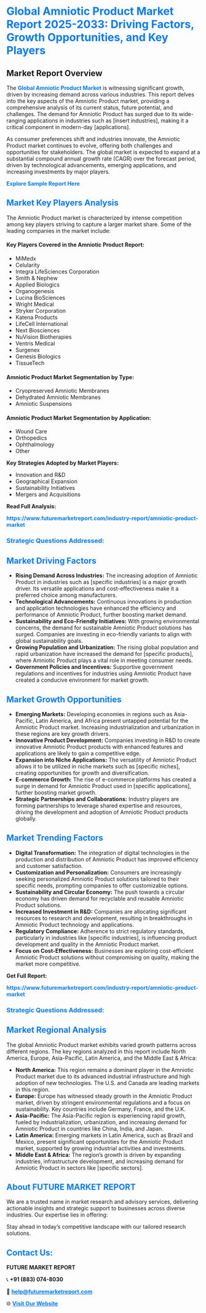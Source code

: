 <h1 style="color: #007BFF;">Global Amniotic Product Market Report 2025-2033: Driving Factors, Growth Opportunities, and Key Players</h1>

<section id="overview">
<h2>Market Report Overview</h2>
<p>The <a href="https://www.futuremarketreport.com/industry-report/amniotic-product-market" style="color: #007BFF; text-decoration: none;"><strong>Global Amniotic Product Market</strong></a> is witnessing significant growth, driven by increasing demand across various industries. This report delves into the key aspects of the Amniotic Product market, providing a comprehensive analysis of its current status, future potential, and challenges. The demand for Amniotic Product has surged due to its wide-ranging applications in industries such as [insert industries], making it a critical component in modern-day [applications].</p>
<p>As consumer preferences shift and industries innovate, the Amniotic Product market continues to evolve, offering both challenges and opportunities for stakeholders. The global market is expected to expand at a substantial compound annual growth rate (CAGR) over the forecast period, driven by technological advancements, emerging applications, and increasing investments by major players.</p>
</section>

<section id="overview">
<p><a href="https://www.futuremarketreport.com/request-sample/reportId=78694" style="color: #007BFF; text-decoration: none;"><strong>Explore Sample Report Here</strong></a></p>
</section>

<section id="key-players">
<h2 style="color: #007BFF;">Market Key Players Analysis</h2>
<p>The Amniotic Product market is characterized by intense competition among key players striving to capture a larger market share. Some of the leading companies in the market include:</p>
<h4>Key Players Covered in the Amniotic Product Report:</h4>
<ul><li>MiMedx</li><li>Celularity</li><li>Integra LifeSciences Corporation</li><li>Smith &amp; Nephew</li><li>Applied Biologics</li><li>Organogenesis</li><li>Lucina BioSciences</li><li>Wright Medical</li><li>Stryker Corporation</li><li>Katena Products</li><li>LifeCell International</li><li>Next Biosciences</li><li>NuVision Biotherapies</li><li>Ventris Medical</li><li>Surgenex</li><li>Genesis Biologics</li><li>TissueTech</li></ul>
<h4>Amniotic Product Market Segmentation by Type:</h4>
<ul><li>Cryopreserved Amniotic Membranes</li><li>Dehydrated Amniotic Membranes</li><li>Amniotic Suspensions</li></ul>

<h4>Amniotic Product Market Segmentation by Application:</h4>
<ul><li>Wound Care</li><li>Orthopedics</li><li>Ophthalmology</li><li>Other</li></ul>
<p><strong>Key Strategies Adopted by Market Players:</strong></p>
<ul>
<li>Innovation and R&D</li>
<li>Geographical Expansion</li>
<li>Sustainability Initiatives</li>
<li>Mergers and Acquisitions</li>
</ul>
</section>

<section>
<p><strong>Read Full Analysis: </strong></p><a href="https://www.futuremarketreport.com/industry-report/amniotic-product-market" style="color: #007BFF; text-decoration: none;"><strong>https://www.futuremarketreport.com/industry-report/amniotic-product-market</strong></a>
<h3 style="color: #007BFF;">Strategic Questions Addressed:</h3>
</section>

<section id="driving-factors">
<h2 style="color: #007BFF;">Market Driving Factors</h2>
<ul>
<li><strong>Rising Demand Across Industries:</strong> The increasing adoption of Amniotic Product in industries such as [specific industries] is a major growth driver. Its versatile applications and cost-effectiveness make it a preferred choice among manufacturers.</li>
<li><strong>Technological Advancements:</strong> Continuous innovations in production and application technologies have enhanced the efficiency and performance of Amniotic Product, further boosting market demand.</li>
<li><strong>Sustainability and Eco-Friendly Initiatives:</strong> With growing environmental concerns, the demand for sustainable Amniotic Product solutions has surged. Companies are investing in eco-friendly variants to align with global sustainability goals.</li>
<li><strong>Growing Population and Urbanization:</strong> The rising global population and rapid urbanization have increased the demand for [specific products], where Amniotic Product plays a vital role in meeting consumer needs.</li>
<li><strong>Government Policies and Incentives:</strong> Supportive government regulations and incentives for industries using Amniotic Product have created a conducive environment for market growth.</li>
</ul>
</section>

<section id="growth-opportunities">
<h2 style="color: #007BFF;">Market Growth Opportunities</h2>
<ul>
<li><strong>Emerging Markets:</strong> Developing economies in regions such as Asia-Pacific, Latin America, and Africa present untapped potential for the Amniotic Product market. Increasing industrialization and urbanization in these regions are key growth drivers.</li>
<li><strong>Innovative Product Development:</strong> Companies investing in R&D to create innovative Amniotic Product products with enhanced features and applications are likely to gain a competitive edge.</li>
<li><strong>Expansion into Niche Applications:</strong> The versatility of Amniotic Product allows it to be utilized in niche markets such as [specific niches], creating opportunities for growth and diversification.</li>
<li><strong>E-commerce Growth:</strong> The rise of e-commerce platforms has created a surge in demand for Amniotic Product used in [specific applications], further boosting market growth.</li>
<li><strong>Strategic Partnerships and Collaborations:</strong> Industry players are forming partnerships to leverage shared expertise and resources, driving the development and adoption of Amniotic Product products globally.</li>
</ul>
</section>

<section id="trending-factors">
<h2 style="color: #007BFF;">Market Trending Factors</h2>
<ul>
<li><strong>Digital Transformation:</strong> The integration of digital technologies in the production and distribution of Amniotic Product has improved efficiency and customer satisfaction.</li>
<li><strong>Customization and Personalization:</strong> Consumers are increasingly seeking personalized Amniotic Product solutions tailored to their specific needs, prompting companies to offer customizable options.</li>
<li><strong>Sustainability and Circular Economy:</strong> The push towards a circular economy has driven demand for recyclable and reusable Amniotic Product solutions.</li>
<li><strong>Increased Investment in R&D:</strong> Companies are allocating significant resources to research and development, resulting in breakthroughs in Amniotic Product technology and applications.</li>
<li><strong>Regulatory Compliance:</strong> Adherence to strict regulatory standards, particularly in industries like [specific industries], is influencing product development and quality in the Amniotic Product market.</li>
<li><strong>Focus on Cost-Effectiveness:</strong> Businesses are exploring cost-efficient Amniotic Product solutions without compromising on quality, making the market more competitive.</li>
</ul>
</section>

<section>
<p><strong>Get Full Report: </strong></p><a href="https://www.futuremarketreport.com/industry-report/amniotic-product-market" style="color: #007BFF; text-decoration: none;"><strong>https://www.futuremarketreport.com/industry-report/amniotic-product-market</strong></a>
<h3 style="color: #007BFF;">Strategic Questions Addressed:</h3>
</section>


<section id="regional-analysis">
<h2 style="color: #007BFF;">Market Regional Analysis</h2>
<p>The global Amniotic Product market exhibits varied growth patterns across different regions. The key regions analyzed in this report include North America, Europe, Asia-Pacific, Latin America, and the Middle East & Africa:</p>
<ul>
<li><strong>North America:</strong> This region remains a dominant player in the Amniotic Product market due to its advanced industrial infrastructure and high adoption of new technologies. The U.S. and Canada are leading markets in this region.</li>
<li><strong>Europe:</strong> Europe has witnessed steady growth in the Amniotic Product market, driven by stringent environmental regulations and a focus on sustainability. Key countries include Germany, France, and the U.K.</li>
<li><strong>Asia-Pacific:</strong> The Asia-Pacific region is experiencing rapid growth, fueled by industrialization, urbanization, and increasing demand for Amniotic Product in countries like China, India, and Japan.</li>
<li><strong>Latin America:</strong> Emerging markets in Latin America, such as Brazil and Mexico, present significant opportunities for the Amniotic Product market, supported by growing industrial activities and investments.</li>
<li><strong>Middle East & Africa:</strong> The region’s growth is driven by expanding industries, infrastructure development, and increasing demand for Amniotic Product in sectors like [specific sectors].</li>
</ul>
</section>

<footer>
<h2 style="color: #007BFF;">About FUTURE MARKET REPORT</h2>
<p>We are a trusted name in market research and advisory services, delivering actionable insights and strategic support to businesses across diverse industries. Our expertise lies in offering:</p>

<p>Stay ahead in today’s competitive landscape with our tailored research solutions.</p>

<h2 style="color: #007BFF;">Contact Us:</h2>
<p><strong>FUTURE MARKET REPORT</strong></p>
<p>📞 <strong>+91 (883) 074-8030</strong></p>
<p>📧 <strong><a href="mailto:help@futuremarketreport.com" style="color: #007BFF;">help@futuremarketreport.com</a></strong></p>
<p>🌐 <strong><a href="https://www.futuremarketreport.com/" style="color: #007BFF;">Visit Our Website</a></strong></p>
</footer>